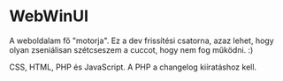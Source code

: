 # WebWinUI
A weboldalam fő "motorja". Ez a dev frissítési csatorna, azaz lehet, hogy olyan zseniálisan szétcseszem a cuccot, hogy nem fog működni. :)

CSS, HTML, PHP és JavaScript. A PHP a changelog kiíratáshoz kell.
